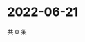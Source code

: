 # 2022-06-21

共 0 条

<!-- BEGIN WEIBO -->
<!-- 最后更新时间 Tue Jun 21 2022 05:14:15 GMT+0800 (China Standard Time) -->

<!-- END WEIBO -->
